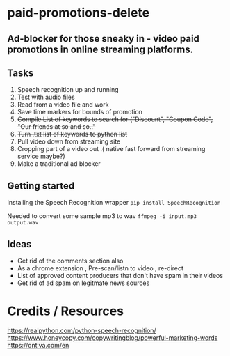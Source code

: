 # paid-promotions-delete

## Ad-blocker for those sneaky in - video  paid promotions in online streaming platforms.






## Tasks
1. Speech recognition up and running 
2. Test with audio files
3. Read from a video file and work 
4. Save time markers for bounds of promotion 
5. <del>Compile List of keywords to search for ("Discount", "Coupon Code", "Our friends at so and so.."</del>
6. <del>Turn .txt list of keywords to python list </del>
7. Pull video down from streaming site 
8. Cropping part of a video out .( native fast forward from streaming service maybe?)
9. Make a traditional ad blocker 


## Getting started 

Installing the Speech Recognition wrapper
`pip install SpeechRecognition `



Needed to convert some sample mp3 to wav
`ffmpeg -i input.mp3 output.wav `






## Ideas
- Get rid of the comments section also
- As a chrome extension , Pre-scan/listn to  video , re-direct 
- List of approved content producers that don't have spam in their videos 
- Get rid of ad spam on legitmate news sources 

# Credits / Resources 
https://realpython.com/python-speech-recognition/
https://www.honeycopy.com/copywritingblog/powerful-marketing-words
https://ontiva.com/en

